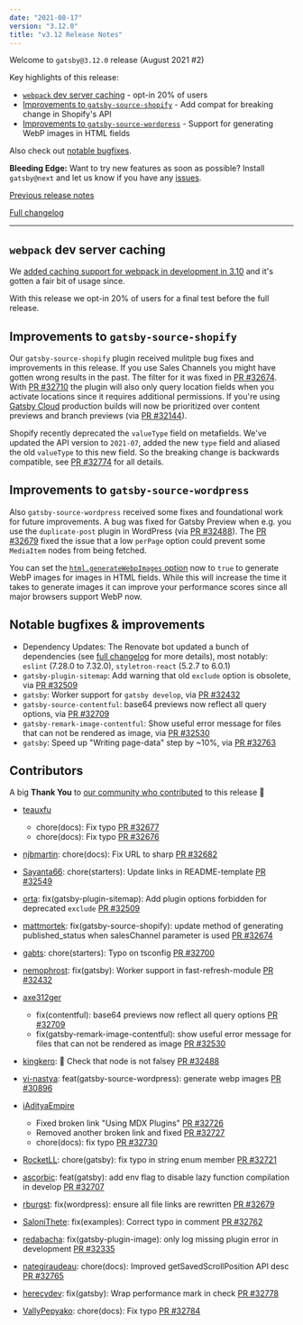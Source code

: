 ```yaml
---
date: "2021-08-17"
version: "3.12.0"
title: "v3.12 Release Notes"
---
```


Welcome to `gatsby@3.12.0` release (August 2021 #2)

Key highlights of this release:

- [`webpack` dev server caching](#webpack-dev-server-caching) - opt-in 20% of users
- [Improvements to `gatsby-source-shopify`](#improvements-to-gatsby-source-shopify) - Add compat for breaking change in Shopify's API
- [Improvements to `gatsby-source-wordpress`](#improvements-to-gatsby-source-wordpress) - Support for generating WebP images in HTML fields

Also check out [notable bugfixes](#notable-bugfixes--improvements).

**Bleeding Edge:** Want to try new features as soon as possible? Install `gatsby@next` and let us know
if you have any [issues](https://github.com/gatsbyjs/gatsby/issues).

[Previous release notes](/docs/reference/release-notes/v3.11)

[Full changelog](https://github.com/gatsbyjs/gatsby/compare/gatsby@3.12.0-next.0...gatsby@3.12.0)

---

## `webpack` dev server caching

We [added caching support for webpack in development in 3.10](https://www.gatsbyjs.com/docs/reference/release-notes/v3.10#experimental-webpack-persistent-caching-for-gatsby-develop) and it's gotten a fair bit of usage since.

With this release we opt-in 20% of users for a final test before the full release.

## Improvements to `gatsby-source-shopify`

Our `gatsby-source-shopify` plugin received mulitple bug fixes and improvements in this release. If you use Sales Channels you might have gotten wrong results in the past. The filter for it was fixed in [PR #32674](https://github.com/gatsbyjs/gatsby/pull/32674). With [PR #32710](https://github.com/gatsbyjs/gatsby/pull/32710) the plugin will also only query location fields when you activate locations since it requires additional permissions. If you're using [Gatsby Cloud](https://www.gatsbyjs.com/products/cloud/) production builds will now be prioritized over content previews and branch previews (via [PR #32144](https://github.com/gatsbyjs/gatsby/pull/32144)).

Shopify recently deprecated the `valueType` field on metafields. We've updated the API version to `2021-07`, added the new `type` field and aliased the old `valueType` to this new field. So the breaking change is backwards compatible, see [PR #32774](https://github.com/gatsbyjs/gatsby/pull/32774) for all details.

## Improvements to `gatsby-source-wordpress`

Also `gatsby-source-wordpress` received some fixes and foundational work for future improvements. A bug was fixed for Gatsby Preview when e.g. you use the `duplicate-post` plugin in WordPress (via [PR #32488](https://github.com/gatsbyjs/gatsby/pull/32488)). The [PR #32679](https://github.com/gatsbyjs/gatsby/pull/32679) fixed the issue that a low `perPage` option could prevent some `MediaItem` nodes from being fetched.

You can set the [`html.generateWebpImages` option](https://github.com/gatsbyjs/gatsby/blob/master/packages/gatsby-source-wordpress/docs/plugin-options.md#htmlgeneratewebpimages) now to `true` to generate WebP images for images in HTML fields. While this will increase the time it takes to generate images it can improve your performance scores since all major browsers support WebP now.

## Notable bugfixes & improvements

- Dependency Updates: The Renovate bot updated a bunch of dependencies (see [full changelog](https://github.com/gatsbyjs/gatsby/compare/gatsby@3.12.0-next.0...gatsby@3.12.0) for more details), most notably: `eslint` (7.28.0 to 7.32.0), `styletron-react` (5.2.7 to 6.0.1)
- `gatsby-plugin-sitemap`: Add warning that old `exclude` option is obsolete, via [PR #32509](https://github.com/gatsbyjs/gatsby/pull/32509)
- `gatsby`: Worker support for `gatsby develop`, via [PR #32432](https://github.com/gatsbyjs/gatsby/pull/32432)
- `gatsby-source-contentful`: base64 previews now reflect all query options, via [PR #32709](https://github.com/gatsbyjs/gatsby/pull/32709)
- `gatsby-remark-image-contentful`: Show useful error message for files that can not be rendered as image, via [PR #32530](https://github.com/gatsbyjs/gatsby/pull/32530)
- `gatsby`: Speed up "Writing page-data" step by ~10%, via [PR #32763](https://github.com/gatsbyjs/gatsby/pull/32763)

## Contributors

A big **Thank You** to [our community who contributed](https://github.com/gatsbyjs/gatsby/compare/gatsby@3.12.0-next.0...gatsby@3.12.0) to this release 💜

- [teauxfu](https://github.com/teauxfu)

  - chore(docs): Fix typo [PR #32677](https://github.com/gatsbyjs/gatsby/pull/32677)
  - chore(docs): Fix typo [PR #32676](https://github.com/gatsbyjs/gatsby/pull/32676)

- [njbmartin](https://github.com/njbmartin): chore(docs): Fix URL to sharp [PR #32682](https://github.com/gatsbyjs/gatsby/pull/32682)
- [Sayanta66](https://github.com/Sayanta66): chore(starters): Update links in README-template [PR #32549](https://github.com/gatsbyjs/gatsby/pull/32549)
- [orta](https://github.com/orta): fix(gatsby-plugin-sitemap): Add plugin options forbidden for deprecated `exclude` [PR #32509](https://github.com/gatsbyjs/gatsby/pull/32509)
- [mattmortek](https://github.com/mattmortek): fix(gatsby-source-shopify): update method of generating published_status when salesChannel parameter is used [PR #32674](https://github.com/gatsbyjs/gatsby/pull/32674)
- [gabts](https://github.com/gabts): chore(starters): Typo on tsconfig [PR #32700](https://github.com/gatsbyjs/gatsby/pull/32700)
- [nemophrost](https://github.com/nemophrost): fix(gatsby): Worker support in fast-refresh-module [PR #32432](https://github.com/gatsbyjs/gatsby/pull/32432)
- [axe312ger](https://github.com/axe312ger)

  - fix(contentful): base64 previews now reflect all query options [PR #32709](https://github.com/gatsbyjs/gatsby/pull/32709)
  - fix(gatsby-remark-image-contentful): show useful error message for files that can not be rendered as image [PR #32530](https://github.com/gatsbyjs/gatsby/pull/32530)

- [kingkero](https://github.com/kingkero): :construction: Check that node is not falsey [PR #32488](https://github.com/gatsbyjs/gatsby/pull/32488)
- [vi-nastya](https://github.com/vi-nastya): feat(gatsby-source-wordpress): generate webp images [PR #30896](https://github.com/gatsbyjs/gatsby/pull/30896)
- [iAdityaEmpire](https://github.com/iAdityaEmpire)

  - Fixed broken link "Using MDX Plugins" [PR #32726](https://github.com/gatsbyjs/gatsby/pull/32726)
  - Removed another broken link and fixed [PR #32727](https://github.com/gatsbyjs/gatsby/pull/32727)
  - chore(docs): fix typo [PR #32730](https://github.com/gatsbyjs/gatsby/pull/32730)

- [RocketLL](https://github.com/RocketLL): chore(gatsby): fix typo in string enum member [PR #32721](https://github.com/gatsbyjs/gatsby/pull/32721)
- [ascorbic](https://github.com/ascorbic): feat(gatsby): add env flag to disable lazy function compilation in develop [PR #32707](https://github.com/gatsbyjs/gatsby/pull/32707)
- [rburgst](https://github.com/rburgst): fix(wordpress): ensure all file links are rewritten [PR #32679](https://github.com/gatsbyjs/gatsby/pull/32679)
- [SaloniThete](https://github.com/SaloniThete): fix(examples): Correct typo in comment [PR #32762](https://github.com/gatsbyjs/gatsby/pull/32762)
- [redabacha](https://github.com/redabacha): fix(gatsby-plugin-image): only log missing plugin error in development [PR #32335](https://github.com/gatsbyjs/gatsby/pull/32335)
- [nategiraudeau](https://github.com/nategiraudeau): chore(docs): Improved getSavedScrollPosition API desc [PR #32765](https://github.com/gatsbyjs/gatsby/pull/32765)
- [herecydev](https://github.com/herecydev): fix(gatsby): Wrap performance mark in check [PR #32778](https://github.com/gatsbyjs/gatsby/pull/32778)
- [VallyPepyako](https://github.com/VallyPepyako): chore(docs): Fix typo [PR #32784](https://github.com/gatsbyjs/gatsby/pull/32784)
